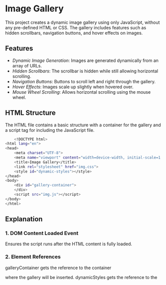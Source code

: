 # Image Gallery

This project creates a dynamic image gallery using only JavaScript, without any pre-defined HTML or CSS. The gallery includes features such as hidden scrollbars, navigation buttons, and hover effects on images.

## Features

- *Dynamic Image Generation*: Images are generated dynamically from an array of URLs.
- *Hidden Scrollbars*: The scrollbar is hidden while still allowing horizontal scrolling.
- *Navigation Buttons*: Buttons to scroll left and right through the gallery.
- *Hover Effects*: Images scale up slightly when hovered over.
- *Mouse Wheel Scrolling*: Allows horizontal scrolling using the mouse wheel.

## HTML Structure

The HTML file contains a basic structure with a container for the gallery and a script tag for including the JavaScript file.

```sh
    <!DOCTYPE html>
<html lang="en">
<head>
    <meta charset="UTF-8">
    <meta name="viewport" content="width=device-width, initial-scale=1.0">
    <title>Image Gallery</title>
    <link rel="stylesheet" href="img.css">
    <style id="dynamic-styles"></style>
</head>
<body>
    <div id="gallery-container">
    </div>
    <script src="img.js"></script>
</body>
</html>
```

## Explanation

### 1. DOM Content Loaded Event

Ensures the script runs after the HTML content is fully loaded.

### 2. Element References

galleryContainer gets the reference to the container <div> where the gallery will be inserted.
dynamicStyles gets the reference to the <style> tag where the CSS will be inserted.

### 3. Image URLs Array

Defines an array of image URLs to be used in the gallery.

### 4. Dynamic CSS Styles

Injects CSS styles dynamically to style the gallery and its components.

### 5. Creating the Gallery Element

Creates a div element with the ID gallery and appends it to the galleryContainer.

### 6. Creating Gallery Items

Iterates over the image URLs, creates div elements with the class gallery-item and img elements, then appends them to the gallery.


### 7. Creating Navigation Buttons

Creates prev and next buttons, styles them, and appends them to the galleryContainer.


### 8. Button Click Event Listeners

Adds event listeners to the buttons to scroll the gallery left and right smoothly when clicked.


### 9. Mouse Wheel Scroll Event Listener

Adds an event listener to the gallery to enable horizontal scrolling with the mouse wheel.


# Contact 

 ### @Chandini
    ```sh 
        chandini@cinereoustechnologies.com
    ```
 ### @Mounika
    ```sh 
        mounika@cinereoustechnologies.com
    ```